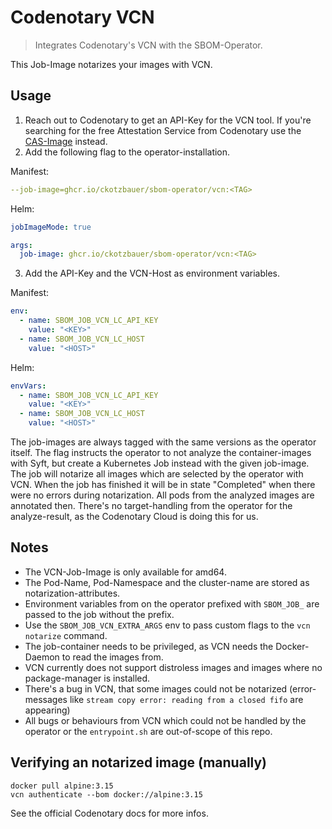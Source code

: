 
# Codenotary VCN

> Integrates Codenotary's VCN with the SBOM-Operator.

This Job-Image notarizes your images with VCN.

## Usage

1. Reach out to Codenotary to get an API-Key for the VCN tool. If you're searching for the free Attestation Service from Codenotary
use the [CAS-Image](../cas/README.md) instead.
2. Add the following flag to the operator-installation.

Manifest:
```yaml
--job-image=ghcr.io/ckotzbauer/sbom-operator/vcn:<TAG>
```

Helm:
```yaml
jobImageMode: true

args:
  job-image: ghcr.io/ckotzbauer/sbom-operator/vcn:<TAG>
```

3. Add the API-Key and the VCN-Host as environment variables.

Manifest:
```yaml
env:
  - name: SBOM_JOB_VCN_LC_API_KEY
    value: "<KEY>"
  - name: SBOM_JOB_VCN_LC_HOST
    value: "<HOST>"
```

Helm:
```yaml
envVars:
  - name: SBOM_JOB_VCN_LC_API_KEY
    value: "<KEY>"
  - name: SBOM_JOB_VCN_LC_HOST
    value: "<HOST>"
```


The job-images are always tagged with the same versions as the operator itself.
The flag instructs the operator to not analyze the container-images with Syft, but create a Kubernetes Job instead with the given job-image.
The job will notarize all images which are selected by the operator with VCN. When the job has finished it will be in state "Completed"
when there were no errors during notarization. All pods from the analyzed images are annotated then. There's no target-handling from the operator
for the analyze-result, as the Codenotary Cloud is doing this for us.

## Notes

- The VCN-Job-Image is only available for amd64.
- The Pod-Name, Pod-Namespace and the cluster-name are stored as notarization-attributes.
- Environment variables from on the operator prefixed with `SBOM_JOB_` are passed to the job without the prefix.
- Use the `SBOM_JOB_VCN_EXTRA_ARGS` env to pass custom flags to the `vcn notarize` command.
- The job-container needs to be privileged, as VCN needs the Docker-Daemon to read the images from.
- VCN currently does not support distroless images and images where no package-manager is installed.
- There's a bug in VCN, that some images could not be notarized (error-messages like `stream copy error: reading from a closed fifo` are appearing)
- All bugs or behaviours from VCN which could not be handled by the operator or the `entrypoint.sh` are out-of-scope of this repo.

## Verifying an notarized image (manually)

```
docker pull alpine:3.15
vcn authenticate --bom docker://alpine:3.15
```

See the official Codenotary docs for more infos.
